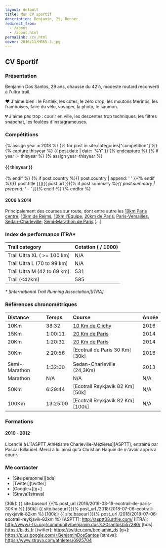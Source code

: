 ```yaml
---
layout: default
title: Mon CV sportif
description: Benjamin, 29, Runner.
redirect_from:
  - /about
  - /about.html
permalink: /cv.html
cover: 2016/11/MR65-3.jpg
---
```


## CV Sportif

### Présentation

Benjamin Dos Santos, 29 ans, chausse du 42½, modeste routard reconverti à
l'ultra trail.

❤️ J'aime bien  : le Fartlek, les côtes, le zéro drop, les moutons Mérinos, les
framboises, faire du vélo, voyager, la photo, le saumon.

💔 J'aime pas trop : courir en ville, les descentes trop techniques, les filtres
snapchat, les foulées d'instagrameuses.

### Compétitions

{% assign year = 2013 %}
{% for post in site.categories["compétition"] %}
  {% capture thisyear %}
    {{ post.date | date: '%Y' }}
  {% endcapture %}
  {% if year != thisyear %}
  {% assign year=thisyear %}
<h4>{{ thisyear }}</h4>
  {% endif %}
{% if post.country %}{{ post.country | append: ' ' }}{% endif %}[{{ post.title }}]({{ post.url }}){% if post.summary %}<i>{{ post.summary | prepend: ' - ' }}</i>{% endif %}
{% endfor %}

#### 2009 à 2014

Principalement des courses sur route, dont entre autre les [10km Paris centre](http://www.10kmpariscentre.com/),
[10km de Reims](http://www.runinreims.com/fr), [10km l'Equipe](http://www.10km.lequipe.fr/),
[20km de Paris](http://www.20kmparis.com), [Paris-Versailles](http://www.parisversailles.com),
[Sedan-Charleville](#), [Semi-Marathon de Paris](http://www.semideparis.com) [...]

<!--
#### Map

<script src="https://embed.github.com/view/geojson/bdossantos/runner.sh/master/_data/races.geojson?height=400&width=720"></script>
-->

### Index de performance ITRA*

Trail category              | **Cotation ( / 1000)** |
:---------------------------|:-----------------------|
Trail Ultra XL ( >= 100 km)	|	N/A                    |
Trail Ultra L (70 to 99 km)	|	N/A                    |
Trail Ultra M (42 to 69 km)	| 531	                   |
Trail (<42km)	              | 585	                   |

_* [International Trail Running Association][ITRA]_

### Références chronométriques

**Distance**  | **Temps**   | **Course**                        | **Année**
:-------------|:------------|:----------------------------------|:--------------
10Km          | 38:32       | [10 Km de Clichy][10k]            | 2016
15Km          | 1:00:11     | [20 Km de Paris][15k]             | 2014
20Km          | 1:20:32     | [20 Km de Paris][20k]             | 2014
30Km          | 2:20:56     | [Ecotrail de Paris 30 Km][30k]    | 2016
Semi-Marathon | 1:32:00     | Sedan-Charleville (24,3Km)        | 2013
Marathon      | N/A         | N/A                               | N/A
50Km          | 6:29:44     | [Ecotrail Reykjavik 82 Km][50k]   | N/A
100Km         | 13:25:00    | [Ecotrail Reykjavik 82 Km][100k]  | N/A

### Formations

#### 2010 - 2012

Licencié à L'[ASPTT Athlétisme Charleville-Mézières][ASPTT], entrainé par
Pascal Billaudel. Merci à lui ainsi qu'à Christian Haquin de m'avoir appris à
courir.

### Me contacter

* [Site personnel][bds]
* [Twitter][twitter]
* [Google+][g+]
* [Strava][strava]

[10k]: https://www.strava.com/activities/515612740
[15k]: https://www.strava.com/activities/213348008
[20k]: https://www.strava.com/activities/213348008
[30k]: {{ site.baseurl }}{% post_url /2016/2016-03-19-ecotrail-de-paris-30Km %}
[50k]: {{ site.baseurl }}{% post_url /2018/2018-07-06-ecotrail-reykjavik-82km %}
[100k]: {{ site.baseurl }}{% post_url /2018/2018-07-06-ecotrail-reykjavik-82km %}
[ASPTT]: http://asptt08.athle.com/
[ITRA]: http://www.i-tra.org/community/benjamin.dos%20santos/557280/
[bds]: https://b-ds.fr
[twitter]: https://twitter.com/benjamin_ds
[g+]: https://plus.google.com/+BenjaminDosSantos
[strava]: https://www.strava.com/athletes/6925704

<!--
vim:spell spelllang=fr
-->
